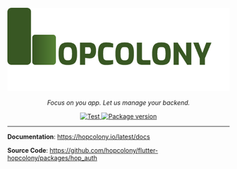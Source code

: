 <p align="center">
  <a href="https://hopcolony.io"><img src="https://github.com/hopcolony/hopcolony/raw/master/docs/assets/images/logo.png" alt="hopcolony"></a>
</p>
<p align="center">
    <em>Focus on you app. Let us manage your backend.</em>
</p>

<p align="center">
<a href="https://github.com/hopcolony/flutter-hopcolony/actions?query=workflow%3AHopAuth" target="_blank">
    <img src="https://github.com/hopcolony/flutter-hopcolony/workflows/HopAuth/badge.svg" alt="Test">
</a>
</a>
<a href="https://pub.dev/packages/hop_auth" target="_blank">
    <img src="https://img.shields.io/pub/v/hop_auth.svg" alt="Package version">
</a>
</p>

---

**Documentation**: <a href="https://hopcolony.io/latest/docs" target="_blank">https://hopcolony.io/latest/docs</a>

**Source Code**: <a href="https://github.com/hopcolony/flutter-hopcolony/packages/hop_auth" target="_blank">https://github.com/hopcolony/flutter-hopcolony/packages/hop_auth</a>